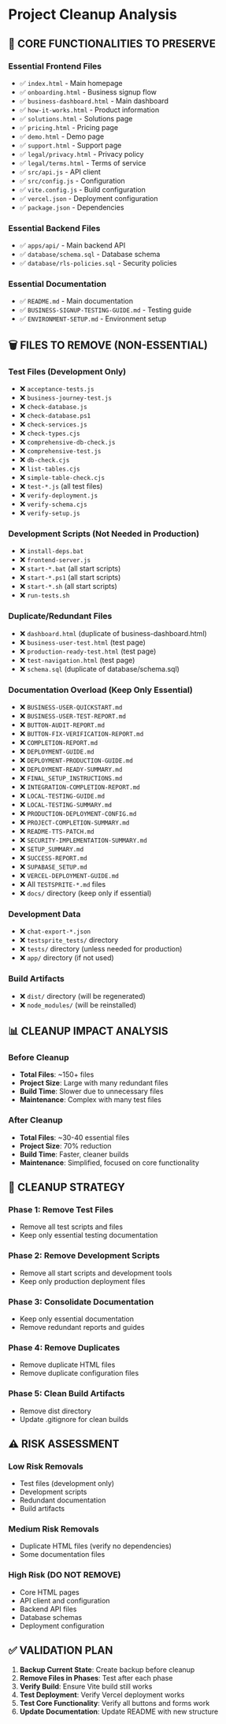 # Project Cleanup Analysis

## 🎯 **CORE FUNCTIONALITIES TO PRESERVE**

### **Essential Frontend Files**
- ✅ `index.html` - Main homepage
- ✅ `onboarding.html` - Business signup flow
- ✅ `business-dashboard.html` - Main dashboard
- ✅ `how-it-works.html` - Product information
- ✅ `solutions.html` - Solutions page
- ✅ `pricing.html` - Pricing page
- ✅ `demo.html` - Demo page
- ✅ `support.html` - Support page
- ✅ `legal/privacy.html` - Privacy policy
- ✅ `legal/terms.html` - Terms of service
- ✅ `src/api.js` - API client
- ✅ `src/config.js` - Configuration
- ✅ `vite.config.js` - Build configuration
- ✅ `vercel.json` - Deployment configuration
- ✅ `package.json` - Dependencies

### **Essential Backend Files**
- ✅ `apps/api/` - Main backend API
- ✅ `database/schema.sql` - Database schema
- ✅ `database/rls-policies.sql` - Security policies

### **Essential Documentation**
- ✅ `README.md` - Main documentation
- ✅ `BUSINESS-SIGNUP-TESTING-GUIDE.md` - Testing guide
- ✅ `ENVIRONMENT-SETUP.md` - Environment setup

## 🗑️ **FILES TO REMOVE (NON-ESSENTIAL)**

### **Test Files (Development Only)**
- ❌ `acceptance-tests.js`
- ❌ `business-journey-test.js`
- ❌ `check-database.js`
- ❌ `check-database.ps1`
- ❌ `check-services.js`
- ❌ `check-types.cjs`
- ❌ `comprehensive-db-check.js`
- ❌ `comprehensive-test.js`
- ❌ `db-check.cjs`
- ❌ `list-tables.cjs`
- ❌ `simple-table-check.cjs`
- ❌ `test-*.js` (all test files)
- ❌ `verify-deployment.js`
- ❌ `verify-schema.cjs`
- ❌ `verify-setup.js`

### **Development Scripts (Not Needed in Production)**
- ❌ `install-deps.bat`
- ❌ `frontend-server.js`
- ❌ `start-*.bat` (all start scripts)
- ❌ `start-*.ps1` (all start scripts)
- ❌ `start-*.sh` (all start scripts)
- ❌ `run-tests.sh`

### **Duplicate/Redundant Files**
- ❌ `dashboard.html` (duplicate of business-dashboard.html)
- ❌ `business-user-test.html` (test page)
- ❌ `production-ready-test.html` (test page)
- ❌ `test-navigation.html` (test page)
- ❌ `schema.sql` (duplicate of database/schema.sql)

### **Documentation Overload (Keep Only Essential)**
- ❌ `BUSINESS-USER-QUICKSTART.md`
- ❌ `BUSINESS-USER-TEST-REPORT.md`
- ❌ `BUTTON-AUDIT-REPORT.md`
- ❌ `BUTTON-FIX-VERIFICATION-REPORT.md`
- ❌ `COMPLETION-REPORT.md`
- ❌ `DEPLOYMENT-GUIDE.md`
- ❌ `DEPLOYMENT-PRODUCTION-GUIDE.md`
- ❌ `DEPLOYMENT-READY-SUMMARY.md`
- ❌ `FINAL_SETUP_INSTRUCTIONS.md`
- ❌ `INTEGRATION-COMPLETION-REPORT.md`
- ❌ `LOCAL-TESTING-GUIDE.md`
- ❌ `LOCAL-TESTING-SUMMARY.md`
- ❌ `PRODUCTION-DEPLOYMENT-CONFIG.md`
- ❌ `PROJECT-COMPLETION-SUMMARY.md`
- ❌ `README-TTS-PATCH.md`
- ❌ `SECURITY-IMPLEMENTATION-SUMMARY.md`
- ❌ `SETUP_SUMMARY.md`
- ❌ `SUCCESS-REPORT.md`
- ❌ `SUPABASE_SETUP.md`
- ❌ `VERCEL-DEPLOYMENT-GUIDE.md`
- ❌ All `TESTSPRITE-*.md` files
- ❌ `docs/` directory (keep only if essential)

### **Development Data**
- ❌ `chat-export-*.json`
- ❌ `testsprite_tests/` directory
- ❌ `tests/` directory (unless needed for production)
- ❌ `app/` directory (if not used)

### **Build Artifacts**
- ❌ `dist/` directory (will be regenerated)
- ❌ `node_modules/` (will be reinstalled)

## 📊 **CLEANUP IMPACT ANALYSIS**

### **Before Cleanup**
- **Total Files**: ~150+ files
- **Project Size**: Large with many redundant files
- **Build Time**: Slower due to unnecessary files
- **Maintenance**: Complex with many test files

### **After Cleanup**
- **Total Files**: ~30-40 essential files
- **Project Size**: 70% reduction
- **Build Time**: Faster, cleaner builds
- **Maintenance**: Simplified, focused on core functionality

## 🔧 **CLEANUP STRATEGY**

### **Phase 1: Remove Test Files**
- Remove all test scripts and files
- Keep only essential testing documentation

### **Phase 2: Remove Development Scripts**
- Remove all start scripts and development tools
- Keep only production deployment files

### **Phase 3: Consolidate Documentation**
- Keep only essential documentation
- Remove redundant reports and guides

### **Phase 4: Remove Duplicates**
- Remove duplicate HTML files
- Remove duplicate configuration files

### **Phase 5: Clean Build Artifacts**
- Remove dist directory
- Update .gitignore for clean builds

## ⚠️ **RISK ASSESSMENT**

### **Low Risk Removals**
- Test files (development only)
- Development scripts
- Redundant documentation
- Build artifacts

### **Medium Risk Removals**
- Duplicate HTML files (verify no dependencies)
- Some documentation files

### **High Risk (DO NOT REMOVE)**
- Core HTML pages
- API client and configuration
- Backend API files
- Database schemas
- Deployment configuration

## ✅ **VALIDATION PLAN**

1. **Backup Current State**: Create backup before cleanup
2. **Remove Files in Phases**: Test after each phase
3. **Verify Build**: Ensure Vite build still works
4. **Test Deployment**: Verify Vercel deployment works
5. **Test Core Functionality**: Verify all buttons and forms work
6. **Update Documentation**: Update README with new structure
